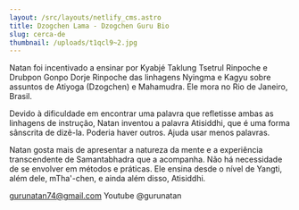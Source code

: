 ```yaml
---
layout: /src/layouts/netlify_cms.astro
title: Dzogchen Lama - Dzogchen Guru Bio
slug: cerca-de
thumbnail: /uploads/t1qcl9~2.jpg
---
```

Natan foi incentivado a ensinar por Kyabjé Taklung Tsetrul Rinpoche e Drubpon Gonpo Dorje Rinpoche das linhagens Nyingma e Kagyu sobre assuntos de Atiyoga (Dzogchen) e Mahamudra. Ele mora no Rio de Janeiro, Brasil.

Devido à dificuldade em encontrar uma palavra que refletisse ambas as linhagens de instrução, Natan inventou a palavra Atisiddhi, que é uma forma sânscrita de dizê-la. Poderia haver outros. Ajuda usar menos palavras.

Natan gosta mais de apresentar a natureza da mente e a experiência transcendente de Samantabhadra que a acompanha. Não há necessidade de se envolver em métodos e práticas. Ele ensina desde o nível de Yangti, além dele, mTha'-chen, e ainda além disso, Atisiddhi.

<gurunatan74@gmail.com>
Youtube @gurunatan